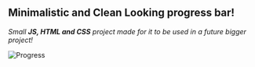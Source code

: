 <h2>Minimalistic and Clean Looking progress bar!</h2>

*Small **JS, HTML and CSS** project made for it to be used in a future bigger project!*

![Progress](https://user-images.githubusercontent.com/110572346/209581037-13bd633f-dabc-41cc-8c0a-bd6d9f739d5b.gif)

